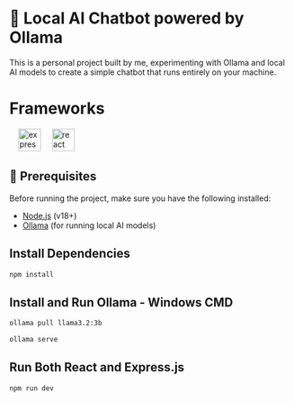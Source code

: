 # 💬 Local AI Chatbot powered by Ollama

This is a personal project built by me, experimenting with Ollama and local AI models to create a simple chatbot that runs entirely on your machine.

# Frameworks
<p align="left">
<img width="12" />
<img src="https://skillicons.dev/icons?i=express" height="40" alt="express logo"  />
<img width="12" />
<img src="https://cdn.jsdelivr.net/gh/devicons/devicon/icons/react/react-original.svg" height="40" alt="react logo"  />

## 🧩 Prerequisites

Before running the project, make sure you have the following installed:

- [Node.js](https://nodejs.org/) (v18+)
- [Ollama](https://ollama.ai) (for running local AI models)

## Install Dependencies
```bash  
npm install
   ``````

## Install and Run Ollama - Windows CMD

```bash
ollama pull llama3.2:3b
``````
```bash
ollama serve

``````

## Run Both React and Express.js

```bash
npm run dev
``````

